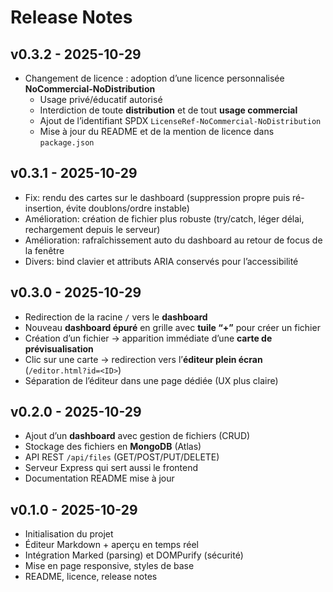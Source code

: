 # Release Notes

## v0.3.2 - 2025-10-29
- Changement de licence : adoption d’une licence personnalisée **NoCommercial-NoDistribution**
  - Usage privé/éducatif autorisé
  - Interdiction de toute **distribution** et de tout **usage commercial**
  - Ajout de l’identifiant SPDX `LicenseRef-NoCommercial-NoDistribution`
  - Mise à jour du README et de la mention de licence dans `package.json`

## v0.3.1 - 2025-10-29
- Fix: rendu des cartes sur le dashboard (suppression propre puis ré-insertion, évite doublons/ordre instable)
- Amélioration: création de fichier plus robuste (try/catch, léger délai, rechargement depuis le serveur)
- Amélioration: rafraîchissement auto du dashboard au retour de focus de la fenêtre
- Divers: bind clavier et attributs ARIA conservés pour l’accessibilité

## v0.3.0 - 2025-10-29
- Redirection de la racine `/` vers le **dashboard**
- Nouveau **dashboard épuré** en grille avec **tuile “+”** pour créer un fichier
- Création d’un fichier → apparition immédiate d’une **carte de prévisualisation**
- Clic sur une carte → redirection vers l’**éditeur plein écran** (`/editor.html?id=<ID>`)
- Séparation de l’éditeur dans une page dédiée (UX plus claire)

## v0.2.0 - 2025-10-29
- Ajout d’un **dashboard** avec gestion de fichiers (CRUD)
- Stockage des fichiers en **MongoDB** (Atlas)
- API REST `/api/files` (GET/POST/PUT/DELETE)
- Serveur Express qui sert aussi le frontend
- Documentation README mise à jour

## v0.1.0 - 2025-10-29
- Initialisation du projet
- Éditeur Markdown + aperçu en temps réel
- Intégration Marked (parsing) et DOMPurify (sécurité)
- Mise en page responsive, styles de base
- README, licence, release notes
